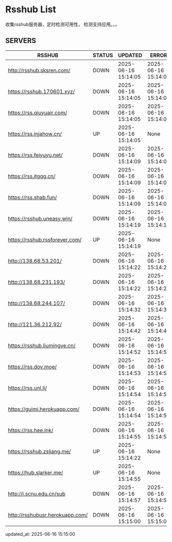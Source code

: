 # Rsshub List

收集rsshub服务器，定时检测可用性， 检测支持应用。。。


## SERVERS

|  RSSHUB   | STATUS  | UPDATED  | ERROR  | TWITTER |  
|  ----  | ----  | ----  | ----  | ---- |  
| http://rsshub.sksren.com/ | DOWN | 2025-06-16 15:14:05 | 2025-06-16 15:14:05 |  
| https://rsshub.170601.xyz/ | DOWN | 2025-06-16 15:14:05 | 2025-06-16 15:14:05 |  
| https://rss.qiuyuair.com/ | DOWN | 2025-06-16 15:14:05 | 2025-06-16 15:14:05 |  
| https://rss.injahow.cn/ | UP | 2025-06-16 15:14:05 | None ||  
| https://rss.feiyuyu.net/ | DOWN | 2025-06-16 15:14:09 | 2025-06-16 15:14:09 |  
| https://rss.itggg.cn/ | DOWN | 2025-06-16 15:14:09 | 2025-06-16 15:14:09 |  
| https://rss.shab.fun/ | DOWN | 2025-06-16 15:14:09 | 2025-06-16 15:14:09 |  
| https://rsshub.uneasy.win/ | DOWN | 2025-06-16 15:14:19 | 2025-06-16 15:14:19 |  
| https://rsshub.rssforever.com/ | UP | 2025-06-16 15:14:19 | None ||  
| http://138.68.53.201/ | DOWN | 2025-06-16 15:14:22 | 2025-06-16 15:14:22 |  
| http://138.68.231.193/ | DOWN | 2025-06-16 15:14:22 | 2025-06-16 15:14:22 |  
| http://138.68.244.107/ | DOWN | 2025-06-16 15:14:32 | 2025-06-16 15:14:32 |  
| http://121.36.212.92/ | DOWN | 2025-06-16 15:14:42 | 2025-06-16 15:14:42 |  
| https://rsshub.liumingye.cn/ | DOWN | 2025-06-16 15:14:52 | 2025-06-16 15:14:52 |  
| https://rss.dov.moe/ | DOWN | 2025-06-16 15:14:53 | 2025-06-16 15:14:53 |  
| https://rss.unl.li/ | DOWN | 2025-06-16 15:14:54 | 2025-06-16 15:14:54 |  
| https://guimi.herokuapp.com/ | DOWN | 2025-06-16 15:14:54 | 2025-06-16 15:14:54 |  
| https://rss.hee.ink/ | DOWN | 2025-06-16 15:14:55 | 2025-06-16 15:14:55 |  
| https://rsshub.zsliang.me/ | UP | 2025-06-16 15:14:22 | None |OK|  
| https://hub.slarker.me/ | UP | 2025-06-16 15:14:55 | None ||  
| http://i.scnu.edu.cn/sub | DOWN | 2025-06-16 15:14:57 | 2025-06-16 15:14:57 |  
| http://rsshubusr.herokuapp.com/ | DOWN | 2025-06-16 15:15:00 | 2025-06-16 15:15:00 |  
  

updated_at: 2025-06-16 15:15:00  
